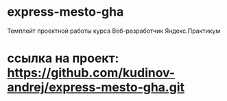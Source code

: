 # express-mesto-gha
Темплейт проектной работы курса Веб-разработчик Яндекс.Практикум
# ссылка на проект: https://github.com/kudinov-andrej/express-mesto-gha.git
